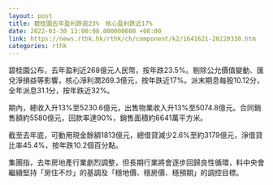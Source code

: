 ```yaml
---
layout: post
title: 碧桂園去年盈利跌逾23%　核心盈利跌近17%
date: 2022-03-30 13:00:08.000000000 +08:00
link: https://news.rthk.hk/rthk/ch/component/k2/1641621-20220330.htm
categories: rthk
---
```


碧桂園公布，去年盈利近268億元人民幣，按年跌23.5%。剔除公允價值變動、匯兌淨損益等影響，核心淨利潤269.3億元，按年跌近17%。派末期息每股10.12分，全年派息31.1分，按年跌近32%。

期內，總收入升13%至5230.6億元，出售物業收入升13%至5074.8億元。合同銷售額約5580億元，回款率達90%，銷售面積約6641萬平方米。

截至去年底，可動用現金餘額1813億元，總借貸減少2.6%至約3179億元，淨借貸比率45.4%，按年跌10.2個百分點。

集團指，去年房地產行業劇烈調整，但長期行業將會逐步回歸良性循環，料中央會繼續堅持「房住不炒」的基調及「穩地價、穩房價、穩預期」的調控目標。
